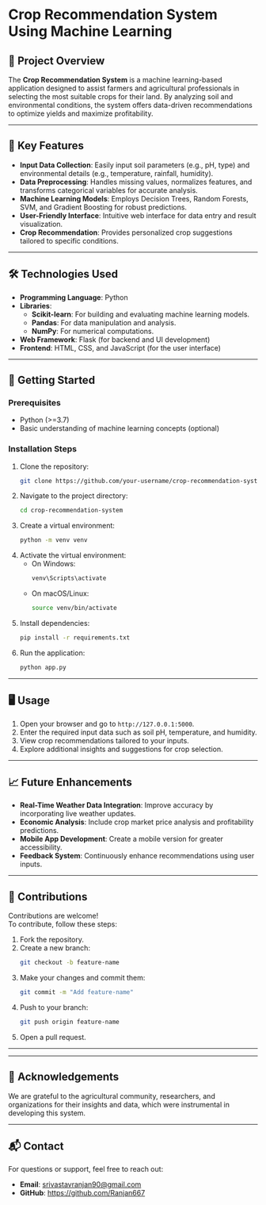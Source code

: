 # Crop Recommendation System Using Machine Learning

## 🌟 Project Overview
The **Crop Recommendation System** is a machine learning-based application designed to assist farmers and agricultural professionals in selecting the most suitable crops for their land. By analyzing soil and environmental conditions, the system offers data-driven recommendations to optimize yields and maximize profitability.

---

## 🔑 Key Features

- **Input Data Collection**: Easily input soil parameters (e.g., pH, type) and environmental details (e.g., temperature, rainfall, humidity).
- **Data Preprocessing**: Handles missing values, normalizes features, and transforms categorical variables for accurate analysis.
- **Machine Learning Models**: Employs Decision Trees, Random Forests, SVM, and Gradient Boosting for robust predictions.
- **User-Friendly Interface**: Intuitive web interface for data entry and result visualization.
- **Crop Recommendation**: Provides personalized crop suggestions tailored to specific conditions.

---

## 🛠️ Technologies Used

- **Programming Language**: Python
- **Libraries**:
  - **Scikit-learn**: For building and evaluating machine learning models.
  - **Pandas**: For data manipulation and analysis.
  - **NumPy**: For numerical computations.
- **Web Framework**: Flask (for backend and UI development)
- **Frontend**: HTML, CSS, and JavaScript (for the user interface)

---

## 🚀 Getting Started

### Prerequisites
- Python (>=3.7)
- Basic understanding of machine learning concepts (optional)

### Installation Steps
1. Clone the repository:
   ```bash
   git clone https://github.com/your-username/crop-recommendation-system.git
   ```
2. Navigate to the project directory:
   ```bash
   cd crop-recommendation-system
   ```
3. Create a virtual environment:
   ```bash
   python -m venv venv
   ```
4. Activate the virtual environment:
   - On Windows:
     ```bash
     venv\Scripts\activate
     ```
   - On macOS/Linux:
     ```bash
     source venv/bin/activate
     ```
5. Install dependencies:
   ```bash
   pip install -r requirements.txt
   ```
6. Run the application:
   ```bash
   python app.py
   ```

---

## 🖥️ Usage

1. Open your browser and go to `http://127.0.0.1:5000`.
2. Enter the required input data such as soil pH, temperature, and humidity.
3. View crop recommendations tailored to your inputs.
4. Explore additional insights and suggestions for crop selection.

---

## 📈 Future Enhancements

- **Real-Time Weather Data Integration**: Improve accuracy by incorporating live weather updates.
- **Economic Analysis**: Include crop market price analysis and profitability predictions.
- **Mobile App Development**: Create a mobile version for greater accessibility.
- **Feedback System**: Continuously enhance recommendations using user inputs.

---

## 🤝 Contributions

Contributions are welcome!  
To contribute, follow these steps:

1. Fork the repository.
2. Create a new branch:
   ```bash
   git checkout -b feature-name
   ```
3. Make your changes and commit them:
   ```bash
   git commit -m "Add feature-name"
   ```
4. Push to your branch:
   ```bash
   git push origin feature-name
   ```
5. Open a pull request.

---

---

## 🙏 Acknowledgements

We are grateful to the agricultural community, researchers, and organizations for their insights and data, which were instrumental in developing this system.

---

## 📬 Contact

For questions or support, feel free to reach out:  
- **Email**: srivastavranjan90@gmail.com  
- **GitHub**: https://github.com/Ranjan667
